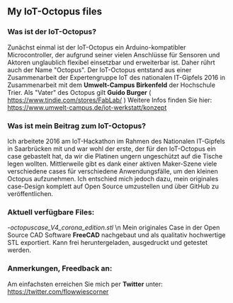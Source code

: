 ## My IoT-Octopus files
### Was ist der IoT-Octopus?
Zunächst einmal ist der IoT-Octopus ein Arduino-kompatibler Microcontroller, der aufgrund seiner vielen Anschlüsse für Sensoren und Aktoren unglaublich flexibel einsetzbar und erweiterbar ist. Daher rührt auch der Name "Octopus".
Der IoT-Octopus entstand aus einer Zusammenarbeit der Expertengruppe IoT des nationalen IT-Gipfels 2016 in Zusammenarbeit mit dem **Umwelt-Campus Birkenfeld** der Hochschule Trier. Als "Vater" des Octopus gilt **Guido Burger** ( https://www.tindie.com/stores/FabLab/ )
Weitere Infos finden Sie hier:
https://www.umwelt-campus.de/iot-werkstatt/konzept

### Was ist mein Beitrag zum IoT-Octopus?
Ich arbeitete 2016 am IoT-Hackathon im Rahmen des Nationalen IT-Gipfels in Saarbrücken mit und war wohl der erste, der für den IoT-Octopus ein case gebastelt hat, da wir die Platinen ungern ungeschützt auf die Tische legen wollten. Mittlerweile gibt es dank einer aktiven Maker-Szene viele verschiedene cases für verschiedene Anwendungsfälle, um den kleinen Octopus aufzunehmen.
Ich entschied mich jedoch dazu, mein originales case-Design komplett auf Open Source umzustellen und über GitHub zu veröffentlichen.

### Aktuell verfügbare Files:
-*octopuscase_V4_corona_edition.stl* \n
Mein originales Case in der Open Source CAD Software **FreeCAD** nachgebaut und als qualitativ hochwertige STL exportiert. Kann frei heruntergeladen, ausgedruckt und getestet werden. 

### Anmerkungen, Freedback an:
Am einfachsten erreichen Sie mich per **Twitter** unter: https://twitter.com/flowwiescorner
